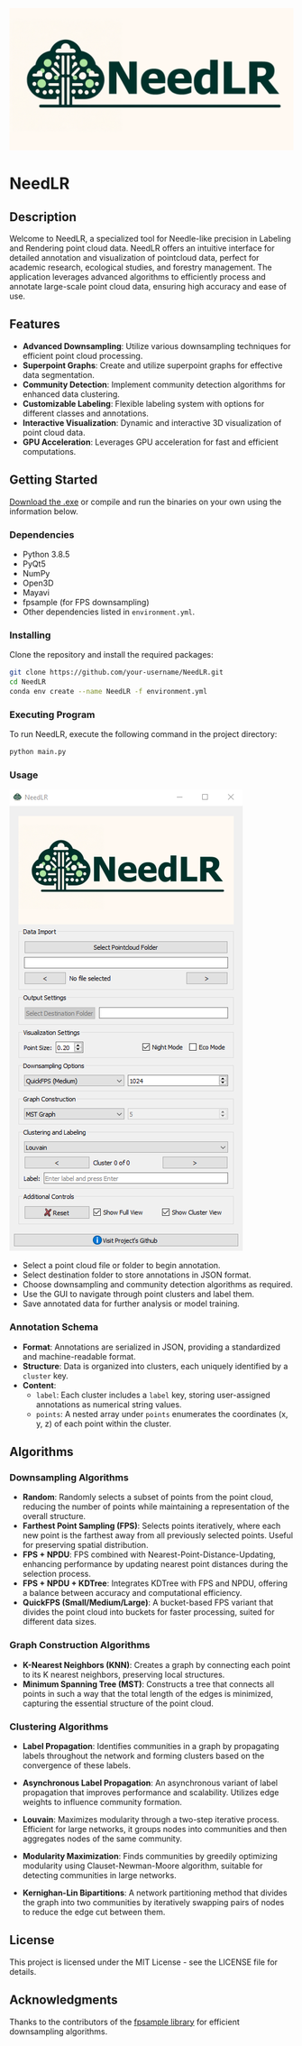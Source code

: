 ![NeedLR](ReadME_Assets/NeedLR.png)

# NeedLR

## Description

Welcome to NeedLR, a specialized tool for Needle-like precision in Labeling and Rendering point cloud data. NeedLR offers an intuitive interface for detailed annotation and visualization of pointcloud data, perfect for academic research, ecological studies, and forestry management. The application leverages advanced algorithms to efficiently process and annotate large-scale point cloud data, ensuring high accuracy and ease of use.

## Features

- **Advanced Downsampling**: Utilize various downsampling techniques for efficient point cloud processing.
- **Superpoint Graphs**: Create and utilize superpoint graphs for effective data segmentation.
- **Community Detection**: Implement community detection algorithms for enhanced data clustering.
- **Customizable Labeling**: Flexible labeling system with options for different classes and annotations.
- **Interactive Visualization**: Dynamic and interactive 3D visualization of point cloud data.
- **GPU Acceleration**: Leverages GPU acceleration for fast and efficient computations.

## Getting Started

[Download the .exe](https://sourceforge.net/projects/needlr/) or compile and run the binaries on your own using the information below.

### Dependencies

- Python 3.8.5
- PyQt5
- NumPy
- Open3D
- Mayavi
- fpsample (for FPS downsampling)
- Other dependencies listed in `environment.yml`.

### Installing

Clone the repository and install the required packages:

```bash
git clone https://github.com/your-username/NeedLR.git
cd NeedLR
conda env create --name NeedLR -f environment.yml
```

### Executing Program

To run NeedLR, execute the following command in the project directory:

```bash
python main.py
```

### Usage

![Screenshot of Application](ReadME_Assets/program_screenshot.png)

- Select a point cloud file or folder to begin annotation.
- Select destination folder to store annotations in JSON format. 
- Choose downsampling and community detection algorithms as required.
- Use the GUI to navigate through point clusters and label them.
- Save annotated data for further analysis or model training.

### Annotation Schema

- **Format**: Annotations are serialized in JSON, providing a standardized and machine-readable format.
- **Structure**: Data is organized into clusters, each uniquely identified by a `cluster` key.
- **Content**:
  - `label`: Each cluster includes a `label` key, storing user-assigned annotations as numerical string values.
  - `points`: A nested array under `points` enumerates the coordinates (x, y, z) of each point within the cluster.

## Algorithms

### Downsampling Algorithms

- **Random**: Randomly selects a subset of points from the point cloud, reducing the number of points while maintaining a representation of the overall structure.
- **Farthest Point Sampling (FPS)**: Selects points iteratively, where each new point is the farthest away from all previously selected points. Useful for preserving spatial distribution.
- **FPS + NPDU**: FPS combined with Nearest-Point-Distance-Updating, enhancing performance by updating nearest point distances during the selection process.
- **FPS + NPDU + KDTree**: Integrates KDTree with FPS and NPDU, offering a balance between accuracy and computational efficiency.
- **QuickFPS (Small/Medium/Large)**: A bucket-based FPS variant that divides the point cloud into buckets for faster processing, suited for different data sizes.

### Graph Construction Algorithms

- **K-Nearest Neighbors (KNN)**: Creates a graph by connecting each point to its K nearest neighbors, preserving local structures.
- **Minimum Spanning Tree (MST)**: Constructs a tree that connects all points in such a way that the total length of the edges is minimized, capturing the essential structure of the point cloud.

### Clustering Algorithms

- **Label Propagation**: Identifies communities in a graph by propagating labels throughout the network and forming clusters based on the convergence of these labels.

- **Asynchronous Label Propagation**: An asynchronous variant of label propagation that improves performance and scalability. Utilizes edge weights to influence community formation.

- **Louvain**: Maximizes modularity through a two-step iterative process. Efficient for large networks, it groups nodes into communities and then aggregates nodes of the same community.

- **Modularity Maximization**: Finds communities by greedily optimizing modularity using Clauset-Newman-Moore algorithm, suitable for detecting communities in large networks.

- **Kernighan-Lin Bipartitions**: A network partitioning method that divides the graph into two communities by iteratively swapping pairs of nodes to reduce the edge cut between them.





## License

This project is licensed under the MIT License - see the LICENSE file for details.

## Acknowledgments

Thanks to the contributors of the [fpsample library](https://github.com/leonardodalinky/fpsample) for efficient downsampling algorithms.
